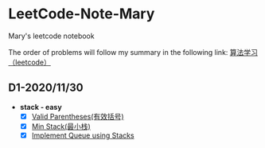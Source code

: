 # LeetCode-Note-Mary
Mary's leetcode notebook

The order of problems will follow my summary in the following link: [算法学习（leetcode）](https://www.wolai.com/b7YKFwn5UhuWzYJccAYNEf?theme=light)

## D1-2020/11/30
- **stack - easy**
   - [x] [Valid Parentheses(有效括号)](2020-11-30\valid-parantheses.js)
   - [x] [Min Stack(最小栈)](2020-11-30\min-stack.js)
   - [x] [Implement Queue using Stacks](2020-11-30\Implement-Queue-using-Stacks.js)